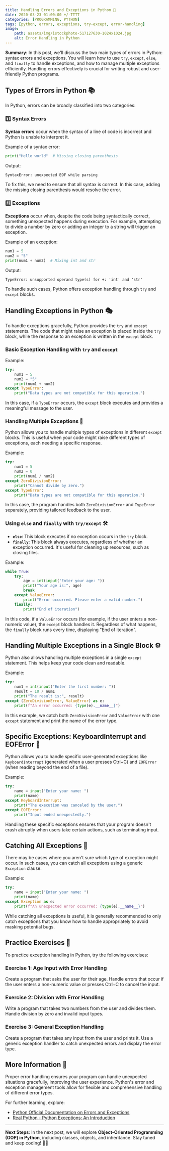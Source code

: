 ```yaml
---
title: Handling Errors and Exceptions in Python 🚨
date: 2020-03-23 01:00:00 +/-TTTT
categories: [PROGRAMMING, PYTHON]
tags: [python, errors, exceptions, try-except, error-handling]
image:
    path: assets/img/istockphoto-517127630-1024x1024.jpg
    alt: Error Handling in Python
---
```


**Summary**: In this post, we'll discuss the two main types of errors in Python: syntax errors and exceptions. You will learn how to use `try`, `except`, `else`, and `finally` to handle exceptions, and how to manage multiple exceptions efficiently. Handling errors effectively is crucial for writing robust and user-friendly Python programs.

## Types of Errors in Python 📚

In Python, errors can be broadly classified into two categories:

### 1️⃣ Syntax Errors

**Syntax errors** occur when the syntax of a line of code is incorrect and Python is unable to interpret it.

Example of a syntax error:

```python
print("Hello world"  # Missing closing parenthesis
```

Output:

```
SyntaxError: unexpected EOF while parsing
```

To fix this, we need to ensure that all syntax is correct. In this case, adding the missing closing parenthesis would resolve the error.

### 2️⃣ Exceptions

**Exceptions** occur when, despite the code being syntactically correct, something unexpected happens during execution. For example, attempting to divide a number by zero or adding an integer to a string will trigger an exception.

Example of an exception:

```python
num1 = 5
num2 = "5"
print(num1 + num2)  # Mixing int and str
```

Output:

```
TypeError: unsupported operand type(s) for +: 'int' and 'str'
```

To handle such cases, Python offers exception handling through `try` and `except` blocks.

## Handling Exceptions in Python 🎭

To handle exceptions gracefully, Python provides the `try` and `except` statements. The code that might raise an exception is placed inside the `try` block, while the response to an exception is written in the `except` block.

### Basic Exception Handling with `try` and `except`

Example:

```python
try:
    num1 = 5
    num2 = "5"
    print(num1 + num2)
except TypeError:
    print("Data types are not compatible for this operation.")
```

In this case, if a `TypeError` occurs, the `except` block executes and provides a meaningful message to the user.

### Handling Multiple Exceptions 🏁

Python allows you to handle multiple types of exceptions in different `except` blocks. This is useful when your code might raise different types of exceptions, each needing a specific response.

Example:

```python
try:
    num1 = 5
    num2 = 0
    print(num1 / num2)
except ZeroDivisionError:
    print("Cannot divide by zero.")
except TypeError:
    print("Data types are not compatible for this operation.")
```

In this case, the program handles both `ZeroDivisionError` and `TypeError` separately, providing tailored feedback to the user.

### Using `else` and `finally` with `try/except` 🛠️

- **`else`**: This block executes if no exception occurs in the `try` block.
- **`finally`**: This block always executes, regardless of whether an exception occurred. It's useful for cleaning up resources, such as closing files.

Example:

```python
while True:
    try:
        age = int(input("Enter your age: "))
        print("Your age is:", age)
        break
    except ValueError:
        print("Error occurred. Please enter a valid number.")
    finally:
        print("End of iteration")
```

In this code, if a `ValueError` occurs (for example, if the user enters a non-numeric value), the `except` block handles it. Regardless of what happens, the `finally` block runs every time, displaying "End of iteration".

## Handling Multiple Exceptions in a Single Block ⚙️

Python also allows handling multiple exceptions in a single `except` statement. This helps keep your code clean and readable.

Example:

```python
try:
    num1 = int(input("Enter the first number: "))
    result = 10 / num1
    print("The result is:", result)
except (ZeroDivisionError, ValueError) as e:
    print(f"An error occurred: {type(e).__name__}")
```

In this example, we catch both `ZeroDivisionError` and `ValueError` with one `except` statement and print the name of the error type.

## Specific Exceptions: KeyboardInterrupt and EOFError 🔑

Python allows you to handle specific user-generated exceptions like `KeyboardInterrupt` (generated when a user presses Ctrl+C) and `EOFError` (when reading beyond the end of a file).

Example:

```python
try:
    name = input("Enter your name: ")
    print(name)
except KeyboardInterrupt:
    print("The execution was canceled by the user.")
except EOFError:
    print("Input ended unexpectedly.")
```

Handling these specific exceptions ensures that your program doesn't crash abruptly when users take certain actions, such as terminating input.

## Catching All Exceptions 🚧

There may be cases where you aren't sure which type of exception might occur. In such cases, you can catch all exceptions using a generic `Exception` clause.

Example:

```python
try:
    name = input("Enter your name: ")
    print(name)
except Exception as e:
    print(f"An unexpected error occurred: {type(e).__name__}")
```

While catching all exceptions is useful, it is generally recommended to only catch exceptions that you know how to handle appropriately to avoid masking potential bugs.

## Practice Exercises 📝

To practice exception handling in Python, try the following exercises:

### Exercise 1: Age Input with Error Handling
Create a program that asks the user for their age. Handle errors that occur if the user enters a non-numeric value or presses Ctrl+C to cancel the input.

### Exercise 2: Division with Error Handling
Write a program that takes two numbers from the user and divides them. Handle division by zero and invalid input types.

### Exercise 3: General Exception Handling
Create a program that takes any input from the user and prints it. Use a generic exception handler to catch unexpected errors and display the error type.

## More Information 📘

Proper error handling ensures your program can handle unexpected situations gracefully, improving the user experience. Python's error and exception management tools allow for flexible and comprehensive handling of different error types.

For further learning, explore:
- [Python Official Documentation on Errors and Exceptions](https://docs.python.org/3/tutorial/errors.html)
- [Real Python - Python Exceptions: An Introduction](https://realpython.com/python-exceptions/)

---

**Next Steps**: In the next post, we will explore **Object-Oriented Programming (OOP) in Python**, including classes, objects, and inheritance. Stay tuned and keep coding! 🐍🚀